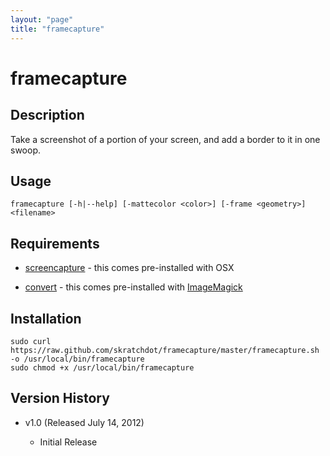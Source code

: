 ```yaml
---
layout: "page"
title: "framecapture"
---
```

# framecapture #

## Description ##

Take a screenshot of a portion of your screen, and add
a border to it in one swoop.


## Usage ##

    framecapture [-h|--help] [-mattecolor <color>] [-frame <geometry>] <filename>


## Requirements ##

- [screencapture](http://guides.macrumors.com/screencapture) - this comes pre-installed with OSX

- [convert](http://www.imagemagick.org/script/convert.php) - this comes pre-installed
  with [ImageMagick](http://www.imagemagick.org/)


## Installation ##

    sudo curl https://raw.github.com/skratchdot/framecapture/master/framecapture.sh -o /usr/local/bin/framecapture
    sudo chmod +x /usr/local/bin/framecapture


## Version History ##

- v1.0 (Released July 14, 2012)

  - Initial Release

